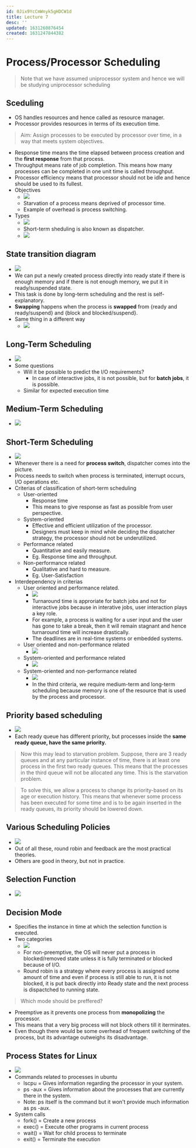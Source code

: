 ```yaml
---
id: 0Jix9YcCmWnyk5gHDCW1d
title: Lecture 7
desc: ''
updated: 1631260876454
created: 1631247844382
---
```


# Process/Processor Scheduling

> Note that we have assumed uniprocessor system and hence we will be studying uniprocessor scheduling

## Sceduling
* OS handles resources and hence called as resource manager.
* Processor provides resources in terms of its execution time.
> Aim: Assign processes to be executed by processor over time, in a way that meets system objectives.

* Response time means the time elapsed between process creation and the **first response** from that process.
* Throughput means rate of job completion. This means how many processes can be completed in one unit time is called throughput.
* Processor efficiency means that processor should not be idle and hence should be used to its fullest.
* Objectives
    * ![](/assets/images/2021-09-10-10-00-58.png)
    * Starvation of a process means deprived of processor time.
    * Example of overhead is process switching.
* Types
    * ![](/assets/images/2021-09-10-10-03-11.png)
    * Short-term sheduling is also known as dispatcher.
    * ![](/assets/images/2021-09-10-10-04-24.png)

## State transition diagram
* ![](/assets/images/2021-09-10-10-05-29.png)
* We can put a newly created process directly into ready state if there is enough memory and if there is not enough memory, we put it in ready/suspended state.
* This task is done by long-term scheduling and the rest is self-explanatory.
* **Swapping** happens when the process is **swapped** from {ready and ready/suspend} and {block and blocked/suspend}.
* Same thing in a different way
    * ![](/assets/images/2021-09-10-10-13-06.png)

## Long-Term Scheduling
* ![](/assets/images/2021-09-10-10-13-29.png)
* Some questions
    * Will it be possible to predict the I/O requirements?
        * In case of interactive jobs, it is not possible, but for **batch jobs**, it is possible.
    * Similar for expected execution time

## Medium-Term Scheduling
* ![](/assets/images/2021-09-10-10-17-23.png)

## Short-Term Scheduling
* ![](/assets/images/2021-09-10-10-17-45.png)
* Whenever there is a need for **process switch**, dispatcher comes into the picture.
* Process needs to switch when process is terminated, interrupt occurs, I/O operations etc.
* Criterias of classification of short-term scheduling
    * User-oriented
        * Response time
        * This means to give response as fast as possible from user perspective.
    * System-oriented
        * Effective and efficient utilization of the processor.
        * Designers must keep in mind while deciding the dispatcher strategy, the processor should not be underutilized.
    * Performance related
        * Quantitative and easily measure.
        * Eg. Response time and throughput.
    * Non-performance related
        * Qualitative and hard to measure.
        * Eg. User-Satisfaction
* Interdependency in criterias
    * User oriented and performance related.
        * ![](/assets/images/2021-09-10-10-29-24.png)
        * Turnaround time is approriate for batch jobs and not for interactive jobs because in interative jobs, user interaction plays a key role. 
        * For example, a process is waiting for a user input and the user has gone to take a break, then it will remain stagnant and hence turnaround time will increase drastically.
        * The deadlines are in real-time systems or embedded systems.
    * User oriented and non-performance related
        * ![](/assets/images/2021-09-10-10-39-44.png)
    * System-oriented and performance related
        * ![](/assets/images/2021-09-10-10-40-58.png)
    * System-oriented and non-performance related
        * ![](/assets/images/2021-09-10-10-43-31.png)
        * In the third criteria, we require medium-term and long-term scheduling because memory is one of the resource that is used by the process and processor.

## Priority based scheduling
* ![](/assets/images/2021-09-10-10-45-56.png)
* Each ready queue has different priority, but processes inside the **same ready queue, have the same priority.**

> Now this may lead to starvation problem. Suppose, there are 3 ready queues and at any particular instance of time, there is at least one process in the first two ready queues. This means that the processes in the third queue will not be allocated any time. This is the starvation problem. 

> To solve this, we allow a process to change its priority-based on its age or execution history. This means that whenever some process has been executed for some time and is to be again inserted in the ready queues, its priority should be lowered down.

## Various Scheduling Policies
* ![](/assets/images/2021-09-10-10-55-01.png)
* Out of all these, round robin and feedback are the most practical theories.
* Others are good in theory, but not in practice.

## Selection Function
* ![](/assets/images/2021-09-10-10-56-15.png)

## Decision Mode
* Specifies the instance in time at which the selection function is executed.
* Two categories
    * ![](/assets/images/2021-09-10-11-00-20.png)
    * For non-preemptive, the OS will never put a process in blocked/removed state unless it is fully terminated or blocked because of I/O.
    * Round robin is a strategy where every process is assigned some amount of time and even if process is still able to run, it is not blocked, it is put back directly into Ready state and the next process is dispactched to running state.

> Which mode should be preffered?
* Preemptive as it prevents one process from **monopolizing** the processor.
* This means that a very big process will not block others till it iterminates.
* Even though there would be some overhead of frequent switching of the process, but its advantage outweighs its disadvantage.

## Process States for Linux
* ![](/assets/images/2021-09-10-13-24-18.png)
* Commands related to processes in ubuntu
    * lscpu = Gives information regarding the processor in your system.
    * ps -aux = Gives information about the processes that are currently there in the system.
    * Note: ps itself is the command but it won't provide much information as ps -aux.
* System calls
    * fork() = Create a new process
    * exec() = Execute other programs in current process
    * wait() = Wait for child process to terminate
    * exit() = Terminate the execution
